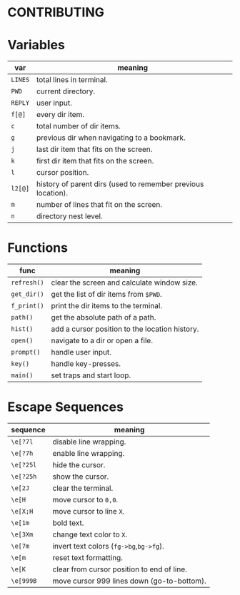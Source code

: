 # CONTRIBUTING


# Variables

| var     | meaning |
| ------- | ------- |
| `LINES` | total lines in terminal. |
| `PWD`   | current directory.
| `REPLY` | user input.
| `f[@]`  | every dir item. |
| `c`     | total number of dir items. |
| `g`     | previous dir when navigating to a bookmark. |
| `j`     | last dir item that fits on the screen. |
| `k`     | first dir item that fits on the screen. |
| `l`     | cursor position. |
| `l2[@]` | history of parent dirs (used to remember previous location). |
| `m`     | number of lines that fit on the screen. |
| `n`     | directory nest level. |


# Functions

| func        | meaning |
| ----------- | ------- |
| `refresh()` | clear the screen and calculate window size. |
| `get_dir()` | get the list of dir items from `$PWD`. |
| `f_print()` | print the dir items to the terminal. |
| `path()`    | get the absolute path of a path. |
| `hist()`    | add a cursor position to the location history. |
| `open()`    | navigate to a dir or open a file. |
| `prompt()`  | handle user input. |
| `key()`     | handle key-presses. |
| `main()`    | set traps and start loop. |


# Escape Sequences

| sequence    | meaning |
| ----------- | ------- |
| `\e[?7l`    | disable line wrapping. |
| `\e[?7h`    | enable line wrapping. |
| `\e[?25l`   | hide the cursor. |
| `\e[?25h`   | show the cursor. |
| `\e[2J`     | clear the terminal. |
| `\e[H`      | move cursor to `0,0`. |
| `\e[X;H`    | move cursor to line `X`.
| `\e[1m`     | bold text. |
| `\e[3Xm`    | change text color to `X`. |
| `\e[7m`     | invert text colors (`fg->bg`,`bg->fg`). |
| `\e[m`      | reset text formatting. |
| `\e[K`      | clear from cursor position to end of line. |
| `\e[999B`   | move cursor 999 lines down (go-to-bottom). |
